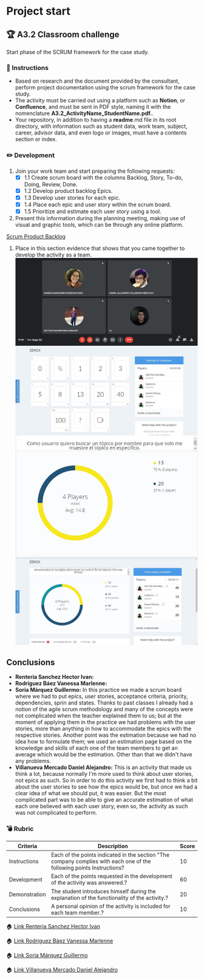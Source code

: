 # Project start

## :trophy: A3.2 Classroom challenge

Start phase of the SCRUM framework for the case study.

### :blue_book: Instructions

- Based on research and the document provided by the consultant, perform project documentation using the scrum framework for the case study.
- The activity must be carried out using a platform such as **Notion**, or **Confluence**, and must be sent in PDF style, naming it with the nomenclature **A3.2_ActivityName_StudentName.pdf.**.
- Your repository, in addition to having a **readme**.md file in its root directory, with information such as student data, work team, subject, career, advisor data, and even logo or images, must have a contents section or index.


### :pencil2: Development

1. Join your work team and start preparing the following requests:
   - [x] 1.1 Create scrum board with the columns Backlog, Story, To-do, Doing, Review, Done.
   - [x] 1.2 Develop product backlog Epics.
   - [x] 1.3 Develop user stories for each epic.
   - [x] 1.4 Place each epic and user story within the scrum board.
   - [x] 1.5 Prioritize and estimate each user story using a tool.

2. Present this information during the planning meeting, making use of visual and graphic tools, which can be through any online platform.

[Scrum Product Backlog](../PDF/A3.2Confluence.pdf)

1. Place in this section evidence that shows that you came together to develop the activity as a team.
![E1](../img/A3.2E1.jpg)
![E2](../img/A3.2E2.jpg)
![E3](../img/A3.2E3.jpg)
![E4](../img/A3.2E4.jpg)


## Conclusions 
*  **Renteria Sanchez Hector Ivan:** 
*  **Rodríguez Báez Vanessa Marlenne:** 
*  **Soria Márquez Guillermo:** In this practice we made a scrum board where we had to put epics, user stories, acceptance criteria, priority, dependencies, sprin and states. Thanks to past classes I already had a notion of the agile scrum methodology and many of the concepts were not complicated when the teacher explained them to us; but at the moment of applying them in the practice we had problems with the user stories, more than anything in how to accommodate the epics with the respective stories. Another point was the estimation because we had no idea how to formulate them; we used an estimation page based on the knowledge and skills of each one of the team members to get an average which would be the estimation. Other than that we didn't have any problems.
*  **Villanueva Mercado Daniel Alejandro:** This is an activity that made us think a lot, because normally I'm more used to think about user stories, not epics as such. So in order to do this activity we first had to think a bit about the user stories to see how the epics would be, but once we had a clear idea of what we should put, it was easier. But the most complicated part was to be able to give an accurate estimation of what each one believed with each user story, even so, the activity as such was not complicated to perform.


### :bomb: Rubric

| Criteria     | Description                                                                                  | Score |
| ------------- | -------------------------------------------------------------------------------------------- | ------- |
| Instructions | Each of the points indicated in the section "The company complies with each one of the following points Instructions?            | 10      |  
| Development    | Each of the points requested in the development of the activity was answered.?     | 60      |
| Demonstration  | The student introduces himself during the explanation of the functionality of the activity.?            | 20      |
| Conclusions  | A personal opinion of the activity is included for each team member.? | 10      |

:house: [Link Renteria Sanchez Hector Ivan](https://github.com/IvanRenteria/Analisis-Avanzado-de-Software)

:house: [Link Rodríguez Báez Vanessa Marlenne](https://github.com/vanessamRodriguez/Analisis-Avanzado-de-Software)

:house: [Link Soria Márquez Guillermo](https://github.com/GuillermoSoria97/Analisis_Avanzado_de_Software)

:house: [Link Villanueva Mercado Daniel Alejandro](https://github.com/Dany305/Analisis-Avanzado-de-Software)